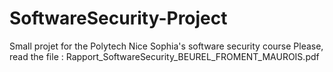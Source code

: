 # SoftwareSecurity-Project
Small projet for the Polytech Nice Sophia's software security course
Please, read the file : Rapport_SoftwareSecurity_BEUREL_FROMENT_MAUROIS.pdf
